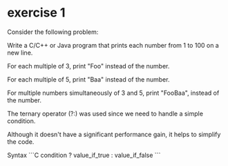 

# exercise 1
<p>Consider the following problem:

<p>Write a C/C++ or Java program that prints each number from 1 to 100 on a new line.

<p>For each multiple of 3, print "Foo" instead of the number.
<p>For each multiple of 5, print "Baa" instead of the number.
<p>For multiple numbers simultaneously of 3 and 5, print "FooBaa", instead of the number.

<p>The ternary operator (?:) was used since we need to handle a simple condition.

<p>Although it doesn't have a significant performance gain, it helps to simplify the code.

<p>Syntax
```C
condition ? value_if_true : value_if_false
```
